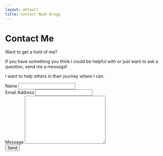 ```yaml
---
layout: default
title: Contact Noah Bragg
---
```


<div id="contact">
  <h1 class="pageTitle">Contact Me</h1>
  <div class="contactContent">
    <p class="intro">Want to get a hold of me?</p>
    <p>If you have something you think I could be helpful with or just want to ask a question, send me a message!</p>
    <p>I want to help others in their journey where I can.</p>
  </div>
  <form action="http://formspree.io/noahbragg4@gmail.com" method="POST">
    <label for="name">Name</label>
    <input type="text" id="name" name="name" class="full-width"><br>
    <label for="email">Email Address</label>
    <input type="email" id="email" name="_replyto" class="full-width"><br>
    <label for="message">Message</label>
    <textarea name="message" id="message" cols="30" rows="10" class="full-width"></textarea><br>
    <input type="submit" value="Send" class="button">
  </form>
</div>
